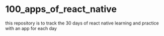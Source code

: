 # 100_apps_of_react_native
this repository is to track the 30 days of react native learning and practice with an app for each day
